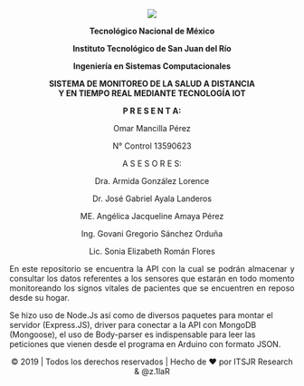 <p align="center"><img src="https://sites.google.com/site/ecoblockitsjr2012/_/rsrc/1467088772182/general-information/la-empresa/Logo_ITSJR_-_Completo.jpg?height=282&width=264"></p>

<p align="center"><b>Tecnológico Nacional de México</b></p>

<p align="center"><b>Instituto Tecnológico de San Juan del Río</b></p>

<p align="center"><b>Ingeniería en Sistemas Computacionales</b></p>

<p align="center"><b>SISTEMA DE MONITOREO DE LA SALUD A DISTANCIA <br> Y EN TIEMPO REAL MEDIANTE TECNOLOGÍA IOT</b></p>

<p align="center"><b>P R E S E N T A:</b></p>

<p align="center">Omar Mancilla Pérez</p>
<p align="center">N° Control 13590623</p>

<p align="center">A S E S O R E S:</p>
<p align="center">Dra. Armida González Lorence</p>
<p align="center">Dr. José Gabriel Ayala Landeros</p>
<p align="center">ME. Angélica Jacqueline Amaya Pérez</p>
<p align="center">Ing. Govani Gregorio Sánchez Orduña</p>
<p align="center">Lic. Sonia Elizabeth Román Flores</p>

<p align="justify">En este repositorio se encuentra la API con la cual se podrán almacenar y consultar los datos referentes a los sensores que estarán
en todo momento monitoreando los signos vitales de pacientes que se encuentren en reposo desde su hogar.

Se hizo uso de Node.Js así como de diversos paquetes para montar el servidor (Express.JS), driver para conectar a la API
con MongoDB (Mongoose), el uso de Body-parser es indispensable para leer las peticiones que vienen desde el programa en Arduino
con formato JSON.</p>

<p align="center">© 2019 | Todos los derechos reservados | Hecho de ♥ por ITSJR Research & @z.1laR</p>

